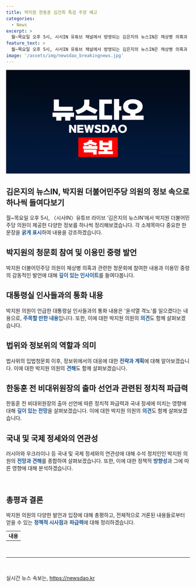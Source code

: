 ```yaml
---
title: 박지원 한동훈 김건희 특검 주장 예고
categories:
  - News
excerpt: >
  월~목요일 오후 5시, 시사IN 유튜브 채널에서 방영되는 김은지의 뉴스IN은 채상병 의혹과 관련된 사건들을 깊이 있는 분석과 함께 다룹니다. 박지원 의원과의 인터뷰에서는 법사위원회 청문회에서의 주요 내용과 이용민 중령의 진술에 대한 해석, 미래의 정치적 전망까지 솔직하게 이야기합니다. 의견 갈등이 날카로운 분위기에 법안 처리와 관련한 이야기도 함께 소개됩니다. (150자)
feature_text: >
  월~목요일 오후 5시, 시사IN 유튜브 채널에서 방영되는 김은지의 뉴스IN은 채상병 의혹과 관련된 사건들을 깊이 있는 분석과 함께 다룹니다. 박지원 의원과의 인터뷰에서는 법사위원회 청문회에서의 주요 내용과 이용민 중령의 진술에 대한 해석, 미래의 정치적 전망까지 솔직하게 이야기합니다. 의견 갈등이 날카로운 분위기에 법안 처리와 관련한 이야기도 함께 소개됩니다. (150자)
image: '/assets/img/newsdao_breakingnews.jpg'
---
```


<p><img src="/assets/img/newsdao_breakingnews.jpg" alt="koreaapp 속보" /></p>

<h2 data-ke-size="size26">김은지의 뉴스IN, 박지원 더불어민주당 의원의 정보 속으로 하나씩 들여다보기</h2>

<p data-ke-size="size16">월~목요일 오후 5시, 〈시사IN〉유튜브 라이브 ‘김은지의 뉴스IN’에서 박지원 더불어민주당 의원이 제공한 다양한 정보를 하나씩 정리해보겠습니다. 각 소제목마다 중요한 한 문장을 <b><span style="color: #1a5490;">굵게 표시</span></b>하여 내용을 강조하겠습니다.</p>

<h2 data-ke-size="size26">박지원의 청문회 참여 및 이용민 중령 발언</h2>

<p data-ke-size="size16">박지원 더불어민주당 의원이 채상병 의혹과 관련한 청문회에 참여한 내용과 이용민 중령의 감동적인 발언에 대해 <b><span style="color: #1a5490;">깊이 있는 인사이트</span></b>를 들여다봅니다.</p>

<h2 data-ke-size="size26">대통령실 인사들과의 통화 내용</h2>

<p data-ke-size="size16">박지원 의원이 언급한 대통령실 인사들과의 통화 내용은 '윤석열 격노'를 일으켰다는 내용으로, <b><span style="color: #1a5490;">주목할 만한 내용</span></b>입니다. 또한, 이에 대한 박지원 의원의 <b><span style="color: #1a5490;">의견</span></b>도 함께 살펴보겠습니다.</p>

<h2 data-ke-size="size26">법위와 정보위의 역할과 의미</h2>

<p data-ke-size="size16">법사위의 입법청문회 이후, 정보위에서의 대응에 대한 <b><span style="color: #1a5490;">전략과 계획</span></b>에 대해 알아보겠습니다. 이에 대한 박지원 의원의 <b><span style="color: #1a5490;">견해</span></b>도 함께 살펴보겠습니다.</p>

<h2 data-ke-size="size26">한동훈 전 비대위원장의 출마 선언과 관련된 정치적 파급력</h2>

<p data-ke-size="size16">한동훈 전 비대위원장의 출마 선언에 따른 정치적 파급력과 국내 정세에 미치는 영향에 대해 <b><span style="color: #1a5490;">깊이 있는 전망</span></b>을 살펴보겠습니다. 이에 대한 박지원 의원의 <b><span style="color: #1a5490;">의견</span></b>도 함께 살펴보겠습니다.</p>

<h2 data-ke-size="size26">국내 및 국제 정세와의 연관성</h2>

<p data-ke-size="size16">러시아와 우크라이나 등 국내 및 국제 정세와의 연관성에 대해 수석 정치인인 박지원 의원의 <b><span style="color: #1a5490;">전망과 견해</span></b>를 종합하여 살펴보겠습니다. 또한, 이에 대한 정책적 <b><span style="color: #1a5490;">방향성</span></b>과 그에 따른 영향에 대해 분석하겠습니다.</p>

<p data-ke-size="size16">&nbsp;</p>

<h2 data-ke-size="size26">총평과 결론</h2>

<p data-ke-size="size16">박지원 의원의 다양한 발언과 입장에 대해 총평하고, 전체적으로 거론된 내용들로부터 얻을 수 있는 <b><span style="color: #1a5490;">정책적 시사점</span></b>과 <b><span style="color: #1a5490;">파급력</span></b>에 대해 정리하겠습니다.</p>

<table>
  <tr>
    <td style="text-align: center; height: 17px;"><b>내용</b></td>
  </tr>
</table>

<p data-ke-size="size16">&nbsp;</p>

<hr>

<p data-ke-size="size16">&nbsp;</p>
실시간 뉴스 속보는, <a href="https://newsdao.kr" rel="dofollow">https://newsdao.kr</a>



